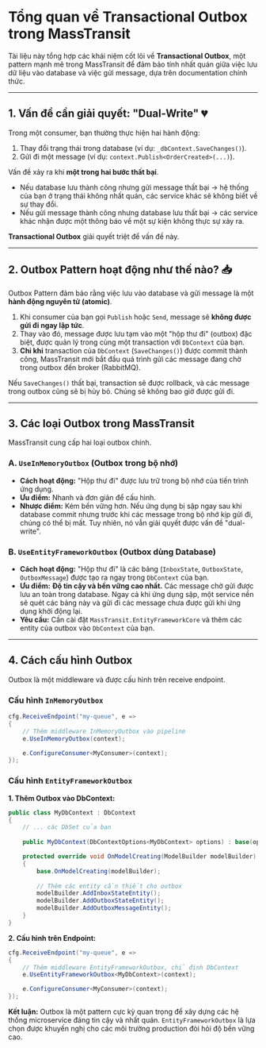# Tổng quan về Transactional Outbox trong MassTransit

Tài liệu này tổng hợp các khái niệm cốt lõi về **Transactional Outbox**, một pattern mạnh mẽ trong MassTransit để đảm bảo tính nhất quán giữa việc lưu dữ liệu vào database và việc gửi message, dựa trên documentation chính thức.

---

## 1. Vấn đề cần giải quyết: "Dual-Write" 💔

Trong một consumer, bạn thường thực hiện hai hành động:
1.  Thay đổi trạng thái trong database (ví dụ: `_dbContext.SaveChanges()`).
2.  Gửi đi một message (ví dụ: `context.Publish<OrderCreated>(...)`).

Vấn đề xảy ra khi **một trong hai bước thất bại**.
* Nếu database lưu thành công nhưng gửi message thất bại -> hệ thống của bạn ở trạng thái không nhất quán, các service khác sẽ không biết về sự thay đổi.
* Nếu gửi message thành công nhưng database lưu thất bại -> các service khác nhận được một thông báo về một sự kiện không thực sự xảy ra.

**Transactional Outbox** giải quyết triệt để vấn đề này.



---

## 2. Outbox Pattern hoạt động như thế nào? 📥

Outbox Pattern đảm bảo rằng việc lưu vào database và gửi message là một **hành động nguyên tử (atomic)**.

1.  Khi consumer của bạn gọi `Publish` hoặc `Send`, message sẽ **không được gửi đi ngay lập tức**.
2.  Thay vào đó, message được lưu tạm vào một "hộp thư đi" (outbox) đặc biệt, được quản lý trong cùng một transaction với `DbContext` của bạn.
3.  **Chỉ khi** transaction của `DbContext` (`SaveChanges()`) được commit thành công, MassTransit mới bắt đầu quá trình gửi các message đang chờ trong outbox đến broker (RabbitMQ).

Nếu `SaveChanges()` thất bại, transaction sẽ được rollback, và các message trong outbox cũng sẽ bị hủy bỏ. Chúng sẽ không bao giờ được gửi đi.

---

## 3. Các loại Outbox trong MassTransit

MassTransit cung cấp hai loại outbox chính.

### A. `UseInMemoryOutbox` (Outbox trong bộ nhớ)
* **Cách hoạt động:** "Hộp thư đi" được lưu trữ trong bộ nhớ của tiến trình ứng dụng.
* **Ưu điểm:** Nhanh và đơn giản để cấu hình.
* **Nhược điểm:** Kém bền vững hơn. Nếu ứng dụng bị sập ngay sau khi database commit nhưng trước khi các message trong bộ nhớ kịp gửi đi, chúng có thể bị mất. Tuy nhiên, nó vẫn giải quyết được vấn đề "dual-write".

### B. `UseEntityFrameworkOutbox` (Outbox dùng Database)
* **Cách hoạt động:** "Hộp thư đi" là các bảng (`InboxState`, `OutboxState`, `OutboxMessage`) được tạo ra ngay trong `DbContext` của bạn.
* **Ưu điểm:** **Độ tin cậy và bền vững cao nhất.** Các message chờ gửi được lưu an toàn trong database. Ngay cả khi ứng dụng sập, một service nền sẽ quét các bảng này và gửi đi các message chưa được gửi khi ứng dụng khởi động lại.
* **Yêu cầu:** Cần cài đặt `MassTransit.EntityFrameworkCore` và thêm các entity của outbox vào `DbContext` của bạn.

---

## 4. Cách cấu hình Outbox

Outbox là một middleware và được cấu hình trên receive endpoint.

### Cấu hình `InMemoryOutbox`
```csharp
cfg.ReceiveEndpoint("my-queue", e =>
{
    // Thêm middleware InMemoryOutbox vào pipeline
    e.UseInMemoryOutbox(context);

    e.ConfigureConsumer<MyConsumer>(context);
});
```

### Cấu hình `EntityFrameworkOutbox`
**1. Thêm Outbox vào DbContext:**
```csharp
public class MyDbContext : DbContext
{
    // ... các DbSet của bạn
    
    public MyDbContext(DbContextOptions<MyDbContext> options) : base(options) {}

    protected override void OnModelCreating(ModelBuilder modelBuilder)
    {
        base.OnModelCreating(modelBuilder);
        
        // Thêm các entity cần thiết cho outbox
        modelBuilder.AddInboxStateEntity();
        modelBuilder.AddOutboxStateEntity();
        modelBuilder.AddOutboxMessageEntity();
    }
}
```
**2. Cấu hình trên Endpoint:**
```csharp
cfg.ReceiveEndpoint("my-queue", e =>
{
    // Thêm middleware EntityFrameworkOutbox, chỉ định DbContext
    e.UseEntityFrameworkOutbox<MyDbContext>(context);

    e.ConfigureConsumer<MyConsumer>(context);
});
```

**Kết luận:** Outbox là một pattern cực kỳ quan trọng để xây dựng các hệ thống microservice đáng tin cậy và nhất quán. `EntityFrameworkOutbox` là lựa chọn được khuyến nghị cho các môi trường production đòi hỏi độ bền vững cao.